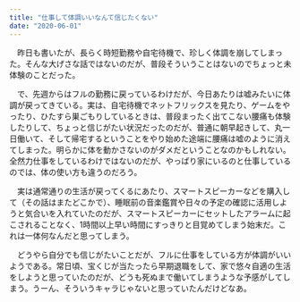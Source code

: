 ```yaml
---
title: "仕事して体調いいなんて信じたくない"
date: "2020-06-01"
---
```


　昨日も書いたが、長らく時短勤務や自宅待機で、珍しく体調を崩してしまった。そんな大げさな話ではないのだが、普段そういうことはないのでちょっと未体験のことだった。

　で、先週からはフルの勤務に戻っているわけだが、今日あたりは嘘みたいに体調が戻ってきている。実は、自宅待機でネットフリックスを見たり、ゲームをやったり、ひたすら巣ごもりしているときは、普段まったく出てこない腰痛も体験したりして、ちょっと信じがたい状況だったのだが、普通に朝早起きして、丸一日働いて、そして帰宅するということをやり始めた途端に腰痛は嘘のように消えてしまった。明らかに体を動かさないのがダメだということなのかもしれない。全然力仕事をしているわけではないのだが、やっぱり家にいるのと仕事しているのでは、体の使い方も違うのだろう。

　実は通常通りの生活が戻ってくるにあたり、スマートスピーカーなどを購入して（その話はまたどこかで）、睡眠前の音楽鑑賞や日々の予定の確認に活用しようと気合いを入れていたのだが、スマートスピーカーにセットしたアラームに起こされることなく、1時間以上早い時間にすっきりと目覚めてしまう始末だ。これは一体何なんだと思ってしまう。

　どうやら自分でも信じがたいことだが、フルに仕事をしている方が体調がいいようである。常日頃、宝くじが当たったら早期退職をして、家で悠々自適の生活をしようと思っていたのだが、どうも死ぬまで働いてしまうような予感がしてしまう。うーん、そういうキャラじゃないと思っていたんだけどなあ。
